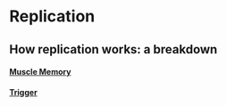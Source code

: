 # Replication

## How replication works: a breakdown

#### [Muscle Memory](/learning/memorization/muscle-memory)

#### [Trigger](/learning/stimulus/trigger)